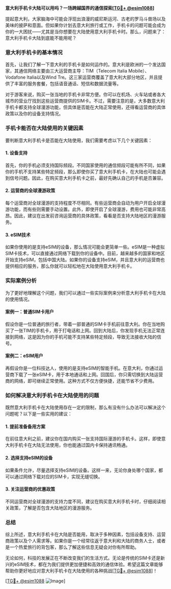 **意大利手机卡大陆可以用吗？一场跨越国界的通信探索[[TG💪+ @esim1088](https://t.me/s/esim1088)]**

提起意大利，大家脑海中可能会浮现出浪漫的威尼斯运河、古老的罗马斗兽场以及美味的披萨和意面。但如果你计划去意大利旅行或工作，手机卡的问题可能会成为你的一大困扰——尤其是当你想要在大陆使用意大利手机卡时。那么，问题来了：意大利手机卡大陆到底能不能用呢？

### 意大利手机卡的基本情况

首先，让我们了解一下意大利的手机卡是如何运作的。意大利是欧洲的一个发达国家，其通信网络主要由三大运营商主导：TIM（Telecom Italia Mobile）、Vodafone Italia以及Wind Tre。这三家运营商覆盖了意大利大部分地区，并且提供了丰富的服务套餐，包括语音通话、短信和数据流量等。

对于游客来说，购买一张当地的手机卡非常方便。你可以在机场、火车站或者各大城市的营业厅找到这些运营商提供的SIM卡。不过，需要注意的是，大多数意大利手机卡都支持全球漫游功能，但具体是否能在大陆正常使用，还得看运营商的具体政策以及你的设备支持情况。

### 手机卡能否在大陆使用的关键因素

要判断意大利手机卡是否能在大陆使用，我们需要考虑以下几个关键因素：

#### 1. **设备支持**
   首先，你的手机必须支持国际频段。不同国家使用的通信频段可能有所不同，如果你的手机不支持某些特定频段，那么即使你买了意大利手机卡，在大陆也可能会遇到信号问题。因此，在购买意大利手机卡之前，最好先确认自己的手机是否兼容。

#### 2. **运营商的全球漫游政策**
   每个运营商对全球漫游的支持程度不尽相同。有些运营商会自动为用户开启全球漫游功能，而有些则需要手动设置。此外，即使开启了全球漫游，费用也可能非常高昂。因此，建议在出发前咨询运营商的具体政策，看看是否支持大陆地区的漫游服务。

#### 3. **eSIM技术**
   如果你使用的是支持eSIM的设备，那么情况可能会更简单一些。eSIM是一种虚拟SIM卡技术，可以直接通过网络下载到你的设备中。目前，越来越多的国家和地区开始支持eSIM，包括中国大陆。如果你的设备支持eSIM，并且意大利的运营商也提供相应的服务，那么你就可以轻松地在大陆使用意大利手机卡。

### 实际案例分析

为了更好地理解这个问题，我们可以通过一些实际案例来分析意大利手机卡在大陆的使用情况。

#### 案例一：普通SIM卡用户
假设你是一位普通的旅行者，带着一部普通的SIM卡手机前往意大利。你在当地购买了一张TIM的手机卡，用于打电话和上网。回到大陆后，你发现手机无法正常连接到网络，这是因为你的手机可能不支持某些特定频段，导致无法接收大陆的信号。

#### 案例二：eSIM用户
再假设你是一位科技达人，使用的是支持eSIM的智能手机。在意大利，你通过运营商下载了一张eSIM卡，用于本地通话和上网。回国后，你只需切换到大陆运营商的网络，即可继续正常使用。这种方式不仅方便快捷，还能节省不少费用。

### 如何解决意大利手机卡在大陆使用的问题

既然意大利手机卡在大陆使用存在一定的限制，那么有没有什么办法可以解决这个问题呢？以下是一些实用的建议：

#### 1. **提前准备备用方案**
   在前往意大利之前，建议你在国内购买一张支持国际漫游的手机卡。这样，即使意大利手机卡在大陆无法使用，你也能通过国内卡保持通讯畅通。

#### 2. **选择支持eSIM的设备**
   如果条件允许，尽量选择支持eSIM的设备。这样一来，无论你身处哪个国家，都可以通过网络下载对应的SIM卡，实现无缝切换。

#### 3. **关注运营商的优惠政策**
   不同运营商对全球漫游的支持力度不同，建议在购买意大利手机卡时，仔细阅读相关政策，了解是否包含大陆地区的漫游服务。

### 总结

综上所述，意大利手机卡在大陆是否能用，取决于多种因素，包括设备支持、运营商政策以及个人需求等。如果你是一个经常往返于意大利和大陆的商务人士，或者是一个热爱旅行的背包客，那么了解这些信息无疑会对你有所帮助。

无论如何，科技的发展正在不断改变我们的生活方式。无论是传统的SIM卡还是新兴的eSIM技术，都在为我们提供更加便捷和高效的通信体验。希望这篇文章能够帮助你更好地应对意大利手机卡在大陆使用的各种挑战[[TG💪+ @esim1088](https://t.me/s/esim1088)]！

[[TG💪+ @esim1088](https://t.me/s/esim1088) ![Image](https://i.postimg.cc/4NQfJmqS/Snipaste-2025-05-13-00-14-12.png)]